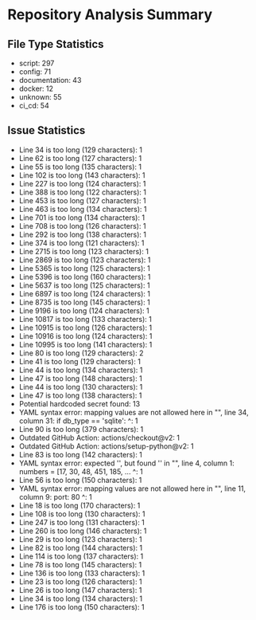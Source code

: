 # Repository Analysis Summary

## File Type Statistics

- script: 297
- config: 71
- documentation: 43
- docker: 12
- unknown: 55
- ci_cd: 54

## Issue Statistics

- Line 34 is too long (129 characters): 1
- Line 62 is too long (127 characters): 1
- Line 55 is too long (135 characters): 1
- Line 102 is too long (143 characters): 1
- Line 227 is too long (124 characters): 1
- Line 388 is too long (122 characters): 1
- Line 453 is too long (127 characters): 1
- Line 463 is too long (134 characters): 1
- Line 701 is too long (134 characters): 1
- Line 708 is too long (126 characters): 1
- Line 292 is too long (138 characters): 1
- Line 374 is too long (121 characters): 1
- Line 2715 is too long (123 characters): 1
- Line 2869 is too long (123 characters): 1
- Line 5365 is too long (125 characters): 1
- Line 5396 is too long (160 characters): 1
- Line 5637 is too long (125 characters): 1
- Line 6897 is too long (124 characters): 1
- Line 8735 is too long (145 characters): 1
- Line 9196 is too long (124 characters): 1
- Line 10817 is too long (133 characters): 1
- Line 10915 is too long (126 characters): 1
- Line 10916 is too long (124 characters): 1
- Line 10995 is too long (141 characters): 1
- Line 80 is too long (129 characters): 2
- Line 41 is too long (129 characters): 1
- Line 44 is too long (134 characters): 1
- Line 47 is too long (148 characters): 1
- Line 44 is too long (130 characters): 1
- Line 47 is too long (138 characters): 1
- Potential hardcoded secret found: 13
- YAML syntax error: mapping values are not allowed here
  in "<unicode string>", line 34, column 31:
  if db_type == 'sqlite':
  ^: 1
- Line 90 is too long (379 characters): 1
- Outdated GitHub Action: actions/checkout@v2: 1
- Outdated GitHub Action: actions/setup-python@v2: 1
- Line 83 is too long (142 characters): 1
- YAML syntax error: expected '<document start>', but found '<scalar>'
  in "<unicode string>", line 4, column 1:
  numbers = [17, 30, 48, 451, 185, ...
  ^: 1
- Line 56 is too long (150 characters): 1
- YAML syntax error: mapping values are not allowed here
  in "<unicode string>", line 11, column 9:
  port: 80
  ^: 1
- Line 18 is too long (170 characters): 1
- Line 108 is too long (130 characters): 1
- Line 247 is too long (131 characters): 1
- Line 260 is too long (146 characters): 1
- Line 29 is too long (123 characters): 1
- Line 82 is too long (144 characters): 1
- Line 114 is too long (137 characters): 1
- Line 78 is too long (145 characters): 1
- Line 136 is too long (133 characters): 1
- Line 23 is too long (126 characters): 1
- Line 26 is too long (147 characters): 1
- Line 34 is too long (134 characters): 1
- Line 176 is too long (150 characters): 1

